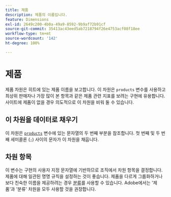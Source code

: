 ```yaml
---
title: 제품
description: 제품의 이름입니다.
feature: Dimensions
exl-id: 2649c200-4b0a-49a9-8592-9b9af72b91cf
source-git-commit: 35413ac43eed5ab7218794f26e4753acf08f18ee
workflow-type: tm+mt
source-wordcount: '142'
ht-degree: 100%

---
```


# 제품

제품 차원은 히트에 있는 제품 이름을 보고합니다. 이 차원은 `products` 변수를 사용하고 최상위 판매자나 가장 많이 본 항목과 같은 제품 관련 지표를 보려는 구현에 유용합니다. 사이트에 제품이 없을 경우 의도적으로 이 차원을 비워 둘 수 있습니다.

## 이 차원을 데이터로 채우기

이 차원은 [`products`](/help/implement/vars/page-vars/products.md) 변수에 있는 문자열의 두 번째 부분을 참조합니다. 첫 번째 및 두 번째 세미콜론 (`;`) 사이의 문자가 이 차원을 채웁니다.

## 차원 항목

이 변수는 구현의 사용자 지정 문자열에 기반하므로 조직에서 차원 항목을 결정합니다. 제품에 대해 일관된 명명 규칙을 설정하는 것이 좋습니다. 제품을 다르게 그룹화하거나 보다 친숙한 이름을 제공하려는 경우 [분류](../classifications/c-classifications.md)를 사용할 수 있습니다. Adobe에서는 &#39;제품&#39;과 &#39;분류&#39; 차원을 모두 사용할 것을 권장합니다.

